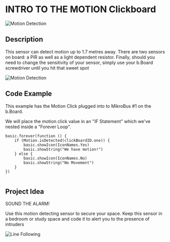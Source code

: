 # INTRO TO THE MOTION Clickboard


![Motion Detection](https://github.com/Brilliant-Labs/bboard-tuts/blob/master/line-follower/linefollowing.jpeg?raw=true "Motion Detection")

## Description

This sensor can detect motion up
to 1.7 metres away. There are two
sensors on board: a PIR as well as
a light dependent resistor. Finally,
should you need to change the
sensitivity of your sensor, simply
use your b.Board screwdriver
until you hit that sweet spot

![Motion Detection](https://github.com/Brilliant-Labs/bboard-tuts/blob/master/line-follower/linefollowing.jpeg?raw=true "Motion Detection")

## Code Example

This example has the Motion Click plugged into to MikroBus #1 on the b.Board. 

We will place the motion click value in an "IF Statement" which we've nested inside a "Forever Loop".  

```blocks
basic.forever(function () {
    if (Motion.isDetected(clickBoardID.one)) {
        basic.showIcon(IconNames.Yes)
        basic.showString("We have motion!")
    } else {
        basic.showIcon(IconNames.No)
        basic.showString("No Movement")
    }
})


```

## Project Idea

SOUND THE ALARM!

Use this motion detecting
sensor to secure your space.
Keep this sensor in a
bedroom or study space and
code it to alert you to the
presence of intruders


![Line Following](https://github.com/Brilliant-Labs/bboard-tuts/blob/master/line-follower/robot_moving.gif?raw=true "Let's Keep things centered")
